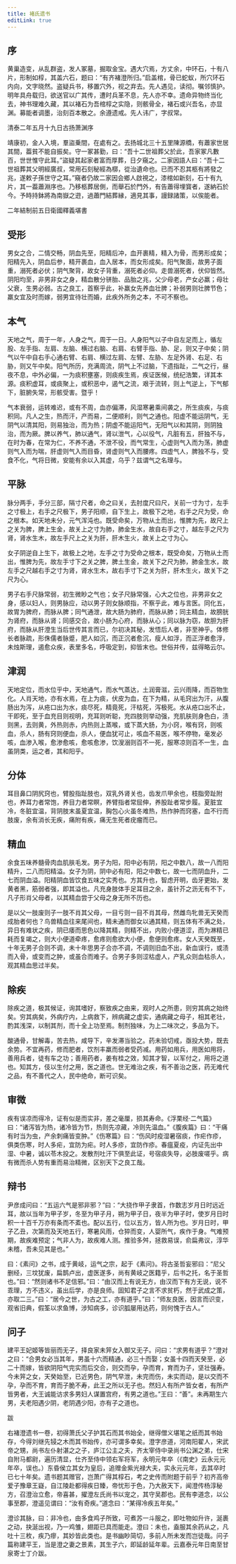 ```yaml
---
title: 褚氏遗书
editLink: true
---
```


## 序

黄巢造变，从乱群盗，发人冢墓，掘取金宝。遇大穴焉，方丈余，中环石，十有八片，形制如椁，其盖六石，题曰：“有齐褚澄所归。”启盖棺，骨已蛇蚁，所穴环石内向，文字晓然。盗疑兵书，移置穴外，视之弃去。先人遇见，读彻。嘱邻慎护。明年具舟载归，欲送官以广其传，遭时兵革不息，先人亦不幸。遗命异物终当化去，神书理难久藏，其以褚石为吾棺椁之实隐，则骸骨全，褚石或兴吾名，亦显渊。募能者调墨，治刻百本散之。余遵遗戒。先人讳广，字叔常。

清泰二年五月十九日古扬萧渊序

靖康初，金人入境，羣盜乗間，在處有之。去扬城北三十五里陳源橋，有蕭家世居其間，葢貧不能自振矣。守一冢甚勤，曰：“吾十二世祖葬父於此，吾家冢凡數百，世世惟守此耳。”盜疑其起家者富而厚葬，日夕窺之。二家因語人曰：“吾十二世祖葬其父明經廣叔，常用石刻秘經為槨，從治遺命也。已而不忍其柩有將發之兆，遂敕子孫世守之耳。”窺者仍故二家因会鄉人啟視之，漆棺如新刻，石十有九片，其一葢蕭淵序也。乃移柩葬居側，而舉石於門外，有告蕭得埋寳者，遂納石於今。予時持鉢將為南嶽之逰，過蕭門結葬縁，適見其事，謾録諸策，以俟能者。

二年結制前五日衛國釋義堪書

## 受形

男女之合，二情交畅，阴血先至，阳精后冲，血开裹精，精入为骨，而男形成矣；阳精先入，阴血后参，精开裹血，血入居本，而女形成矣。阳气聚面，故男子面重，溺死者必伏；阴气聚背，故女子背重，溺死者必仰。走兽溺死者，伏仰皆然。阴阳均至，非男非女之身，精血散分骈胎、品胎之兆，父少母老，产女必羸；母壮父衰，生男必弱。古之良工，首察乎此，补羸女先养血壮脾；补弱男则壮脾节色；羸女宜及时而嫁，弱男宜待壮而婚，此疾外所务之本，不可不察也。

## 本气

天地之气，周于一年，人身之气，周于一日。人身阳气以子中自左足而上，循左股、左手指、左肩、左脑、横过右脑、右肩、右臂手指、胁、足，则又子中矣；阴气以午中自右手心通右臂、右肩、横过左肩、左臂、左胁、左足外肾、右足、右胁，则又午中矣。阳气所历，充满周流，阴气上不过脑，下遗指趾，二气之行，昼夜不息，中外必偏，一为痰积壅塞，则痰疾生焉，疾证医候，统纪浩繁，详其本源。痰积虚耳，或痰聚上，或积恶中，遏气之流，艰于流转，则上气逆上，下气郁下，脏腑失常，形骸受害。暨乎！

气本衰弱，运转难迟，或有不周，血亦偏滞，风湿寒暑乘间袭之，所生痰疾，与痰积同。凡人之生，热而汗，产而易，二便顺利，则气之通也。阳虚不能运阴气，无阴气以清其阳，则易独治，而为热；阴虚不能运阳气，无阳气以和其阴，则阴独治，而为厥。脾以养气，肺以通气，肾以泄气，心以役气，凡脏有五，肝独不与，在时为春，在常为仁，不养不通，不泄不役，而气常生，心虚则气入而为荡，肺虚则气入而为喘，肝虚则气入而目昏，肾虚则气入而腰疼。四虚气人，脾独不与，受食不化，气将日微，安能有余以入其虚，乌乎？兹谓气之名理与。

## 平脉

脉分两手，手分三部，隔寸尺者，命之曰关，去肘度尺曰尺，关前一寸为寸，左手之寸极上，右手之尺极下，男子阳顺，自下生上，故极下之地，右手之尺为受，命之根本。如天地未分，元气浑沌也。既受命矣，万物从土而出，惟脾为先，故尺上之关为脾，脾上生金，故关上之寸为肺，肺金生水，故自右手之寸，越左手之尺为肾，肾水生木，故左手尺上之关为肝，肝木生火，故关上之寸为心。

女子阴逆自上生下，故极上之地，左手之寸为受命之根本，既受命矣，万物从土而出，惟脾为先，故左手寸下之关之脾，脾土生金，故关下之尺为肺，肺金生水，故左手之尺越右手之寸为肾，肾水生木，故右手寸下之关为肝，肝木生火，故关下之尺为心。

男子右手尺脉常弱，初生微眇之气也；女子尺脉常强，心大之位也，非男非女之身，感以妇人，则男脉应，动以男子则女脉顺指，不察乎此，难与言医。同化五，故胃为脾府，而脉从脾；同气通泄，故大肠为肺府，而脉从肺；同主精血，故膀胱为肾府，而脉从肾；同感交合，故小肠为心府，而脉从心；同以脉为窃，故胆为肝府，而脉从肝澄生当后世传其言而已，尔初决其秘，发悟后人者，非至神乎。体修长者脉疏，形侏儒者脉蹙，肥人如沉，而正沉者愈沉，瘦人如浮，而正浮者愈浮，未烛斯理，遏愈众疾，表里多名，呼吸定到，抑皆末也。世俗并传，兹得略云尔。

## 津润

天地定位，而水位乎中，天地通气，而水气蒸达，土润膏滋，云兴雨降，而百物生化。人肖天地，亦有水焉，在上为痰，伏皮为血，在下为精，从毛窍出为汗，从腹肠出为泻，从疮口出为水，痰尽死，精竟死，汗枯死，泻极死。水从疮口出不止，干即死，至于血充目则视明，充耳则听聪，充四肢则举动强，充肌肤则身色白，渍则黑，去则黄，外热则赤，内热则上蒸喉，或下蒸大肠，为小窍，喉有窍，则咳血，杀人，肠有窍则便血，杀人，便血犹可止，咳血不易医，喉不停物，毫发必咳，血渗入喉，愈渗愈咳，愈咳愈渗，饮溲溺则百不一死，服寒凉则百不一生，血虽阴类，运之者，其和阳乎。

## 分体

耳目鼻口阴尻窍也，臂股指趾肢也，双乳外肾关也，齿发爪甲余也，枝脂旁趾附也，养耳力者常饱，养目力者常瞑，养臂指者常屈伸，养股趾者常步履。夏脏宜冷，冬脏宜温，背阴肢末虽夏宜温，胸包心火虽冬难热，热作肿而窍塞，血不行而肢废，余有消长无疾，痛附有疾，痛无生死者疣瘤而已。

## 精血

余食五味养髓骨肉血肌肤毛发。男子为阳，阳中必有阴，阳之中数八，故一八而阳精升，二八而阳精溢。女子为阴，阴中必有阳，阳之中数七，故一七而阴血升，二七而阴血溢。阳精阴血皆饮食五味之实秀也。方其升也，智虑开明，齿牙更始，发黄者黑，筋弱者强，即其溢也。凡充身肢体手足耳目之余，虽针芥之沥无有不下，凡子形肖父母者，以其精血尝于父母之身无所不历也。

是以父一肢废则子一肢不肖其父母，一目亏则一目不肖其母，然雌鸟牝兽无天癸而成胎者何也？鸟兽精血往来尾间也，精未通而御女以通其精，则五体有不满之处，异日有难状之疾，阴已痿而思色以降其精，则精不出，内败小便道涩，而为淋精已耗而复竭之，则大小便道牵疼，愈疼则愈欲大小便，愈便则愈疼。女人天癸既至，十年无男子合则不调，未十年思男子合亦不调，不调则旧血不出，新血误行，或渍而入骨，或变而之肿，或虽合而难子。合男子多则涩枯虚人，产乳众则血枯杀人，观其精血思过半矣。

## 除疾

除疾之道，极其候证，询其嗜好，察致疾之由来，观时人之所患，则穷其病之始终矣。穷其病矣，外病疗内，上病救下，辨病藏之虚实，通病藏之母子，相其老壮，酌其浅深，以制其剂，而十全上功至焉。制剂独味，为上二味次之，多品为下。

酸通骨，甘解毒，苦去热，咸导下，辛发滞当验之。药未验切戒，亟投大势，既去余势。不宜再药，修而肥者，饮剂丰羸而弱者受药减。用药如用兵，用医如用将，善用兵者，徒有车之功；善用药者，姜有桂之效，知其才智，以军付之，用将之道也。知其方，伎以生付之用，医之道也。世无难治之疾，有不善治之医，药无难代之品，有不善代之人，民中绝命，断可识矣。

## 审微

疾有误凉而得冷，证有似是而实非，差之毫厘，损其寿命。《浮栗经·二气篇》曰：“诸泻皆为热，诸冷皆为节，热则先凉藏，冷则先温血。”《腹疾篇》曰：“干痛有时当为虫，产余刺痛皆变肿。”《伤寒篇》曰：“伤风时疫湿暑宿痰，作疟作疹，俱类伤寒，时人多疟，宜防为疟。时人多疹，宜防作疹。春瘟夏疫，内证先出中湿、中暑，诚以苓木投之。发散剂吐汗下俱至此证，号宿痰失导，必肢废嗟乎。病有微而杀人势有重而易治精微，区别天下之良工哉。

## 辩书

尹彦成问曰：“五运六气是邪非邪？”曰：“大挠作甲子隶首，作数志岁月日时远近耳，故以当年为甲子岁，冬至为甲子月，朔为甲子日，夜半为甲子时，使岁月日时积一十百千万亦有条而不紊也。配以五行，位以五方，皆人所为也。岁月日时，甲子乙丑，次第而及天地五行，寒暑风雨，仓猝而变，人婴所气，疾作于身。气难预期，故疾难预定；气非人为，故疾难人测。推验多舛，拯救易误，俞扁弗议，淳华未稽，吾未见其是也。”

曰：《素问》之书，成于黄岐，运气之宗，起于《素问》。将古圣哲妄邪曰：“尼父删经，三坟犹废，扁鹊卢出，虚医遂多，尚有黄岐之医籍乎，后书之托，名于圣哲也。”曰：“然则诸书不足信邪。”曰：“由汉而上有说无方，由汉而下有方无说，说不乖理，方不违义，虽出后学，亦是良师。固知君子之言不求贫朽，然于武成之策，亦取二三。”曰：“居今之世，为古之工，亦有道乎。”曰：“师友良医，因言而识变，观省旧典，假筌以求鱼博，涉知病多，诊识胍屡用达药，则何愧于古人。”

## 问子

建平王妃姬等皆丽而无子，择良家未笄女入御又无子。问曰：“求男有道乎？”澄对之曰：“合男女必当其年，男虽十六而精通，必三十而娶；女虽十四而天癸至，必二十而嫁，皆欲阴阳气完实而后交合，则交而孕，孕而育，育而为子，坚壮强寿。今未笄之女，天癸始至，已近男色，阴气早泄，未完而伤，未实而动，是以交而不孕，孕而不育，育而子脆不寿，此王之所以无子也。然妇人有所产皆女者，有所产皆男者，大王诚能访求多男妇人谋置宫府，有男之道也。”王曰：“善”。未再期生六男，夫老阳遇少阴，老阴遇少阳，亦有子之道也。

跋

右褚澄遗书一卷，初得萧氏父子护其石而其书始全，继得僧义堪笔之纸而其书始存，今得刘继先锓之木而其书始传，亦可谓多幸矣。澄字彦道，河南阳翟人，宋武帝之甥，尚书左仆射湛之之子，庐江公主之夫，齐太宰侍中录尚书公渊之弟，仕宋自附马都尉，遍历清显，仕齐至侍中领右军将军，永明元年卒（《南史》云永元元年卒，误也。）东昏侯立其女为皇后，追赠金紫光禄大夫，实永元元年，去其卒时已七十年矣。遗书题其赠官，岂萧广得其椁石，考之史传而附题于前乎？初齐高帝爱子豫章王嶷，自江陵赴都得疾日臻，帝忧形于色，乃大赦天下，闻澄传杨淳秘方，召澄治立愈，帝喜甚，擢澄左氏尚书以宠之，其守吴郡也。民有李道念，以公事至郡，澄遥见谓曰：“汝有奇疾。”道念曰：“某得冷疾五年矣。”

澄诊其脉，曰：非冷也，由多食鸡子所致，可煮苏一斗服之，即吐物如升许，涎裹之动，抉涎出视，乃一鸡雏，翅距已具而能走。澄曰：未也，盍服其余药从之，凡吐十三枚，疾乃瘳，其妙皆此类也。是书幽眇简切，多前人所未发而岂徒哉。问子篇称建平王，当是澄之妻之景素，其生子六，即延龄延年辈。云嘉泰元年日南至甘泉寄士丁介跋。
